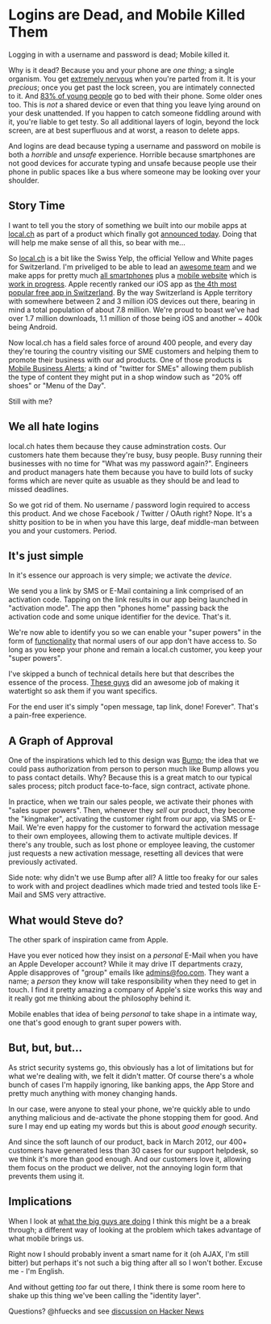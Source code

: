 Logins are Dead, and Mobile Killed Them
=======================================

Logging in with a username and password is dead; Mobile killed it.

Why is it dead? Because you and your phone are _one thing_; a single organism. You get [extremely nervous](http://en.wikipedia.org/wiki/Nomophobia) when you're parted from it. It is your _precious_; once you get past the lock screen, you are intimately connected to it. And [83% of young people](http://www.onlineschools.org/visual-academy/always-connected/) go to bed with their phone. Some older ones too. This is _not_ a shared device or even that thing you leave lying around on your desk unattended. If you happen to catch someone fiddling around with it, you're liable to get testy. So all additional layers of login, beyond the lock screen, are at best superfluous and at worst, a reason to delete apps.

And logins are dead because typing a username and password on mobile is both a _horrible_ and _unsafe_ experience. Horrible because smartphones are not good devices for accurate typing and unsafe because people use their phone in public spaces like a bus where someone may be looking over your shoulder.

Story Time
----------

I want to tell you the story of something we built into our mobile apps at <a href="http://www.local.ch">local.ch</a> as part of a product which finally got <a href="http://www.telecompaper.com/news/localch-offers-real-time-mobile-business-alerts">announced today</a>. Doing that will help me make sense of all this, so bear with me...

So <a href="http://www.local.ch">local.ch</a> is a bit like the Swiss Yelp, the official Yellow and White pages for Switzerland. I'm priveliged to be able to lead an [awesome team](https://twitter.com/#!/hfuecks/local-ch-mobile) and we make apps for pretty much [all smartphones](http://info.local.ch/directories/mobile) plus a [mobile website](http://mobile.local.ch) which is [work in progress](http://i.local.ch). Apple recently ranked our iOS app as [the 4th most popular free app in Switzerland](http://www.20min.ch/digital/dossier/apple/story/Die-beliebtesten-iPhone-Apps-aller-Zeiten-28833506). By the way Switzerland is Apple territory with somewhere between 2 and 3 million iOS devices out there, bearing in mind a total population of about 7.8 million. We're proud to boast we've had over 1.7 million downloads, 1.1 million of those being iOS and another ~ 400k being Android.

Now local.ch has a field sales force of around 400 people, and every day they're touring the country visiting our SME customers and helping them to promote their business with our ad products. One of those products is <a href="http://www.telecompaper.com/news/localch-offers-real-time-mobile-business-alerts">Mobile Business Alerts</a>; a kind of "twitter for SMEs" allowing them publish the type of content they might put in a shop window such as "20% off shoes" or "Menu of the Day".

Still with me?

We all hate logins
------------------

local.ch hates them because they cause adminstration costs. Our customers hate them because they're busy, busy people. Busy running their businesses with no time for "What was my password again?". Engineers and product managers hate them because you have to build lots of sucky forms which are never quite as usuable as they should be and lead to missed deadlines.

So we got rid of them. No username / password login required to access this product. And we chose Facebook / Twitter / OAuth right? Nope. It's a shitty position to be in when you have this large, deaf middle-man between you and your customers. Period.

It's just simple
----------------

In it's essence our approach is very simple; we activate the _device_.

We send you a link by SMS or E-Mail containing a link comprised of an activation code. Tapping on the link results in our app being launched in "activation mode". The app then "phones home" passing back the activation code and some unique identifier for the device. That's it.

We're now able to identify you so we can enable your "super powers" in the form of [functionality](http://mba.local.ch/en/2012/07/12/step-by-step-your-first-offer/) that normal users of our app don't have access to. So long as you keep your phone and remain a local.ch customer, you keep your "super powers".

I've skipped a bunch of technical details here but that describes the essence of the process. [These guys](https://twitter.com/#!/hfuecks/local-ch-mobile) did an awesome job of making it watertight so ask them if you want specifics.

For the end user it's simply "open message, tap link, done! Forever". That's a pain-free experience.

A Graph of Approval
-------------------

One of the inspirations which led to this design was [Bump](https://bu.mp/); the idea that we could pass authorization from person to person much like Bump allows you to pass contact details. Why? Because this is a great match to our typical sales process; pitch product face-to-face, sign contract, activate phone.

In practice, when we train our sales people, we activate their phones with "sales super powers". Then, whenever they _sell_ our product, they become the "kingmaker", activating the customer right from our app, via SMS or E-Mail. We're even happy for the customer to forward the activation message to their own employees, allowing them to activate multiple devices. If there's any trouble, such as lost phone or employee leaving, the customer just requests a new activation message, resetting all devices that were previously activated.

Side note: why didn't we use Bump after all? A little too freaky for our sales to work with and project deadlines which made tried and tested tools like E-Mail and SMS very attractive.

What would Steve do?
--------------------

The other spark of inspiration came from Apple.

Have you ever noticed how they insist on a _personal_ E-Mail when you have an Apple Developer account? While it may drive IT departments crazy, Apple disapproves of "group" emails like admins@foo.com. They want a name; a _person_ they know will take responsibility when they need to get in touch. I find it pretty amazing a company of Apple's size works this way and it really got me thinking about the philosophy behind it.

Mobile enables that idea of being _personal_ to take shape in a intimate way, one that's good enough to grant super powers with.

But, but, but...
----------------

As strict security systems go, this obviously has a lot of limitations but for what we're dealing with, we felt it didn't matter. Of course there's a whole bunch of cases I'm happily ignoring, like banking apps, the App Store and pretty much anything with money changing hands.

In our case, were anyone to steal your phone, we're quickly able to undo anything malicious and de-activate the phone stopping them for good. And sure I may end up eating my words but this is about _good enough_ security.

And since the soft launch of our product, back in March 2012, our 400+ customers have generated less than 30 cases for our support helpdesk, so we think it's more than good enough. And our customers love it, allowing them focus on the product we deliver, not the annoying login form that prevents them using it.

Implications
------------

When I look at [what the big guys are doing](https://plus.google.com/105166600541125352541/posts/GZ2ePMeUjLG) I think this might be a a break through; a different way of looking at the problem which takes advantage of what mobile brings us.

Right now I should probably invent a smart name for it (oh AJAX, I'm still bitter) but perhaps it's not such a big thing after all so I won't bother. Excuse me - I'm English.

And without getting _too_ far out there, I think there is some room here to shake up this thing we've been calling the "identity layer".

Questions? @hfuecks and see [discussion on Hacker News](http://news.ycombinator.com/item?id=4240407)

